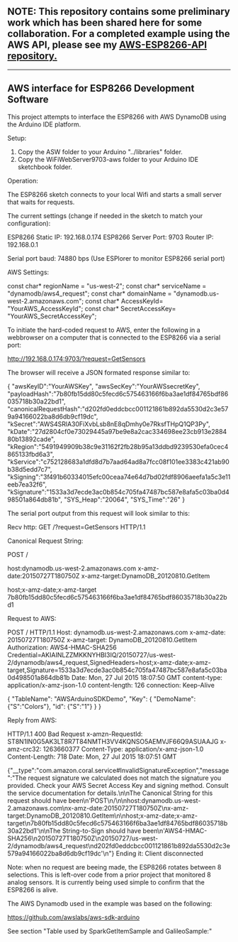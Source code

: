 <h2><strong>NOTE: This repository contains some preliminary work which has been shared here for some collaboration.
For a completed example using the AWS API, please see my <a href="https://github.com/internetofhomethings/AWS-ESP8266-API">AWS-ESP8266-API repository.</a></strong></h2>
<hr />
<h2><strong>AWS interface for ESP8266 Development Software</strong></h2>
This project attempts to interface the ESP8266 with AWS DynamoDB using the Arduino IDE platform.

Setup:

1. Copy the ASW folder to your Arduino "../libraries" folder.
2. Copy the WiFiWebServer9703-aws folder to your Arduino IDE sketchbook folder.

Operation:

The ESP8266 sketch connects to your local Wifi and starts a small server that waits for requests.

The current settings (change if needed in the sketch to match your configuration):

ESP8266 Static IP: 192.168.0.174
ESP8266 Server Port: 9703
Router IP: 192.168.0.1

Serial port baud: 74880 bps (Use ESPlorer to monitor ESP8266 serial port)

AWS Settings:

const char* regionName = "us-west-2";
const char* serviceName = "dynamodb/aws4_request";
const char* domainName = "dynamodb.us-west-2.amazonaws.com";
const char* AccessKeyId= "YourAWS_AccessKeyId";
const char* SecretAccessKey= "YourAWS_SecretAccessKey";

To initiate the hard-coded request to AWS, enter the following in a webbrowser on a computer that is connected to the ESP8266 via a serial port:

http://192.168.0.174:9703/?request=GetSensors

The browser will receive a JSON formated response similar to:

{
"awsKeyID":"YourAWSKey",
"awsSecKey":"YourAWSsecretKey",
"payloadHash":"7b80fb15dd80c5fecd6c575463166f6ba3ae1df84765bdf86035718b30a22bd1",
"canonicalRequestHash":"d202fd0eddcbcc001121861b892da5530d2c3e579a94166022ba8d6db9cf19dc",
"kSecret":"AWS4SRlA30FiXvbLsb8nE8qDmhy0e7RksfTHpQ1QP3Py",
"kDate":"27d2804cf0e73029445a97be9e8a2cac334698ee23cb913e288480b13892cade",
"kRegion":"5491949909b38c9e31162f2fb28b95a13ddbd9239530efa0cec4865133fbd6a3",
"kService":"c752128683a1dfd8d7b7aad64ad8a7fcc08f101ee3383c421ab90b38d5edd7c7",
"kSigning":"3f491b60334015efc00ceaa74e64d7bd02fdf8906aeefa1a5c3e11eeb7ea32f6",
"kSignature":"1533a3d7ecde3ac0b854c705fa47487bc587e8afa5c03ba0d498501a864db81b",
"SYS_Heap":"20064",
"SYS_Time":"26"
}

The serial port output from this request will look similar to this:


Recv http: GET /?request=GetSensors HTTP/1.1


Canonical Request String:

POST
/

host:dynamodb.us-west-2.amazonaws.com
x-amz-date:20150727T180750Z
x-amz-target:DynamoDB_20120810.GetItem

host;x-amz-date;x-amz-target
7b80fb15dd80c5fecd6c575463166f6ba3ae1df84765bdf86035718b30a22bd1


Request to AWS:


POST / HTTP/1.1
Host: dynamodb.us-west-2.amazonaws.com
x-amz-date: 20150727T180750Z
x-amz-target: DynamoDB_20120810.GetItem
Authorization: AWS4-HMAC-SHA256 Credential=AKIAINLZZMKKNYHBI3IQ/20150727/us-west-2/dynamodb/aws4_request,SignedHeaders=host;x-amz-date;x-amz-target,Signature=1533a3d7ecde3ac0b854c705fa47487bc587e8afa5c03ba0d498501a864db81b
Date: Mon, 27 Jul 2015 18:07:50 GMT
content-type: application/x-amz-json-1.0
content-length: 126
connection: Keep-Alive

{
    "TableName": "AWSArduinoSDKDemo",
    "Key": {
        "DemoName": {"S":"Colors"},
        "id": {"S":"1"}
    }
}


Reply from AWS:


HTTP/1.1 400 Bad Request
x-amzn-RequestId: ST8N1IN0G5AK3LT8R7T84NMTH3VV4KQNSO5AEMVJF66Q9ASUAAJG
x-amz-crc32: 1263660377
Content-Type: application/x-amz-json-1.0
Content-Length: 718
Date: Mon, 27 Jul 2015 18:07:51 GMT

{"__type":"com.amazon.coral.service#InvalidSignatureException","message":"The request signature we calculated does not match the signature you provided. Check your AWS Secret Access Key and signing method. Consult the service documentation for details.\n\nThe Canonical String for this request should have been\n'POST\n/\n\nhost:dynamodb.us-west-2.amazonaws.com\nx-amz-date:20150727T180750Z\nx-amz-target:DynamoDB_20120810.GetItem\n\nhost;x-amz-date;x-amz-target\n7b80fb15dd80c5fecd6c575463166f6ba3ae1df84765bdf86035718b30a22bd1'\n\nThe String-to-Sign should have been\n'AWS4-HMAC-SHA256\n20150727T180750Z\n20150727/us-west-2/dynamodb/aws4_request\nd202fd0eddcbcc001121861b892da5530d2c3e579a94166022ba8d6db9cf19dc'\n"}
Ending it: Client disconnected

Note: when no request are beeing made, the ESP8266 rotates between 8 selections. 
This is left-over code from a prior project that monitored 8 analog sensors. 
It is currently being used simple to confirm that the ESP8266 is alive.

The AWS Dynamodb used in the example was based on the following:

https://github.com/awslabs/aws-sdk-arduino

See section "Table used by SparkGetItemSample and GalileoSample:"





